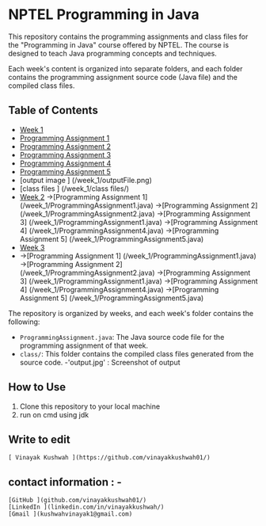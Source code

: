 # NPTEL Programming in Java

This repository contains the programming assignments and class files for the "Programming in Java" course offered by NPTEL.
The course is designed to teach Java programming concepts and techniques.

Each week's content is organized into separate folders, and each folder contains the programming assignment source code (Java file) and the 
compiled class files.

## Table of Contents

- [Week 1](/week_1)
- [Programming Assignment 1](/week_1/ProgrammingAssignment1.java)
- [Programming Assignment 2](/week_1/ProgrammingAssignment2.java)
- [Programming Assignment 3](/week_1/ProgrammingAssignment1.java)
- [Programming Assignment 4](/week_1/ProgrammingAssignment4.java)
- [Programming Assignment 5](/week_1/ProgrammingAssignment5.java)
- [output image ] (/week_1/outputFile.png)
-  [class files ] (/week_1/class files/)
- [Week 2](#week-2)
      ->[Programming Assignment 1] (/week_1/ProgrammingAssignment1.java)
      ->[Programming Assignment 2] (/week_1/ProgrammingAssignment2.java)
      ->[Programming Assignment 3] (/week_1/ProgrammingAssignment1.java)
      ->[Programming Assignment 4] (/week_1/ProgrammingAssignment4.java)
      ->[Programming Assignment 5] (/week_1/ProgrammingAssignment5.java)
- [Week 3](#week-3)
-    ->[Programming Assignment 1] (/week_1/ProgrammingAssignment1.java)
      ->[Programming Assignment 2] (/week_1/ProgrammingAssignment2.java)
      ->[Programming Assignment 3] (/week_1/ProgrammingAssignment1.java)
      ->[Programming Assignment 4] (/week_1/ProgrammingAssignment4.java)
      ->[Programming Assignment 5] (/week_1/ProgrammingAssignment5.java)




The repository is organized by weeks, and each week's folder contains the following:

- `ProgrammingAssignment.java`: The Java source code file for the programming assignment of that week.
- `class/`: This folder contains the compiled class files generated from the source code.
-'output.jpg' : Screenshot of output 

## How to Use
1. Clone this repository to your local machine
2. run on cmd using jdk

## Write to edit 
    [ Vinayak Kushwah ](https://github.com/vinayakkushwah01/)
    
## contact information : -  
    [GitHub ](github.com/vinayakkushwah01/)
    [LinkedIn ](linkedin.com/in/vinayakkushwah/)
    [Gmail ](kushwahvinayak1@gmail.com)

